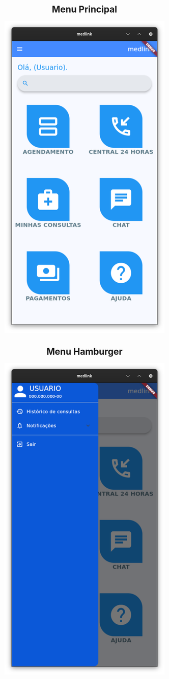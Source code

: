 <h1 align="center">
Menu Principal
</h4>
  
![menu principal](/lib/imagens/man-page.png)

<h1 align="center">
Menu Hamburger
</h4>

![menu hamburger](/lib/imagens/menu-Hamburger.png)

